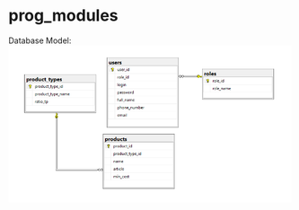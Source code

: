 # prog_modules

Database Model:
![alt text](https://github.com/Zonvimar/prog_modules/blob/master/img/db_model.png)

